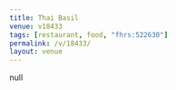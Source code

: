 ```yaml
---
title: Thai Basil
venue: v18433
tags: [restaurant, food, "fhrs:522630"]
permalink: /v/18433/
layout: venue
---
```

null
